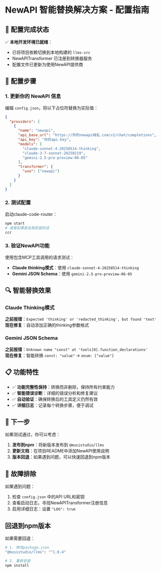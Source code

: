 # NewAPI 智能替换解决方案 - 配置指南

## 🎯 配置完成状态

✅ **本地开发环境已就绪**：
- 已将项目依赖切换到本地构建的 `llms-src`
- NewAPITransformer 已注册到转换器服务
- 配置文件已更新为使用NewAPI提供商

## 📝 配置步骤

### 1. 更新你的 NewAPI 信息

编辑 `config.json`，将以下占位符替换为实际值：

```json
{
  "providers": [
    {
      "name": "newapi",
      "api_base_url": "https://你的newapi域名.com/v1/chat/completions",
      "api_key": "你的api-key",
      "models": [
        "claude-sonnet-4-20250514-thinking",
        "claude-3-7-sonnet-20250219", 
        "gemini-2.5-pro-preview-06-05"
      ],
      "transformer": {
        "use": ["newapi"]
      }
    }
  ]
}
```

### 2. 测试配置

启动claude-code-router：
```bash
npm start
# 或者如果是全局安装的话
ccr
```

### 3. 验证NewAPI功能

使用包含MCP工具调用的请求测试：
- **Claude thinking模式**：使用 `claude-sonnet-4-20250514-thinking`
- **Gemini JSON Schema**：使用 `gemini-2.5-pro-preview-06-05` 

## 🔍 智能替换效果

### Claude Thinking模式
**之前报错**：`Expected 'thinking' or 'redacted_thinking', but found 'text'`  
**现在修复**：自动添加正确的thinking参数格式

### Gemini JSON Schema  
**之前报错**：`Unknown name "const" at 'tools[0].function_declarations'`  
**现在修复**：智能转换 `const: "value"` → `enum: ["value"]`

## 📋 功能特性

- ✅ **功能完整性保持**：转换而非删除，保持所有约束能力
- ✅ **智能错误诊断**：详细的错误分析和修复建议
- ✅ **自动验证**：确保转换后的工具定义仍然有效
- ✅ **详细日志**：记录每个转换步骤，便于调试

## 🚀 下一步

如果测试通过，你可以考虑：
1. **发布到npm**：将新版本发布到 `@musistudio/llms`
2. **更新文档**：在项目README中添加NewAPI使用说明
3. **版本回退**：如果遇到问题，可以快速回退到npm版本

## 🔧 故障排除

如果遇到问题：
1. 检查 `config.json` 中的API URL和密钥
2. 查看启动日志，寻找NewAPITransformer注册信息
3. 启用详细日志：设置 `"LOG": true`

## 回退到npm版本

如果需要回退：
```bash
# 1. 修改package.json
"@musistudio/llms": "^1.0.4"

# 2. 重新安装
npm install
``` 